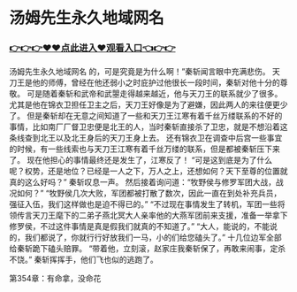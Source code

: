 # 汤姆先生永久地域网名

### <a href="https://github.com/xinfue/dunp/issues/2">👉👉👉♥♥点此进入♥观看入口👈👉👉</a>

汤姆先生永久地域网名
 的，可是究竟是为什么啊！”秦斩闻言眼中充满悲伤。
    天刀王是他的师傅，曾经在他还弱小之时庇护过他很长一段时间，秦斩对他十分的尊敬。
    可是随着秦斩和武帝和武曌走得越来越近，他与天刀王的联系就少了很多。
    尤其是他在锦衣卫担任卫主之后，天刀王好像是为了避嫌，因此两人的来往便更少了。
    但是秦斩却在无意之间知道了一些和天刀王江寒有着千丝万缕联系的不好的事情，比如南厂厂督卫忠便是北王的人，当时秦斩直接杀了卫忠，就是不想沿着这条线查到北王以及北王身后的天刀王身上去。
    还有锦衣卫在调查中后宫一些事宜的时候，有一些线索也与天刀王江寒有着千丝万缕的联系，但是都被秦斩压下来了。
    现在他担心的事情最终还是发生了，江寒反了！
    “可是这到底是为了什么呢？权势，还是地位？已经是一人之下，万人之上，还想如何？天下至尊的位置就真的这么好吗？”
    秦斩叹息一声。
    然后接着询问道：“牧野侯与修罗军团大战，战况如何？”
    “牧野侯几次大败，军团都被打散了数次，因此一直在到处补充兵员，强征入伍，我们这样做也是迫不得已的。”
    “不过现在事情发生了转机，军团一些将领传言天刀王麾下的二弟子燕北冥大人亲率他的大燕军团前来支援，准备一举拿下修罗侯，不过这件事情是真是假我们就真的不知道了。”
    “大人，能说的，不能说的，我们都说了，你就行行好放我们一马，小的们给您磕头了。”
    十几位边军全部给秦斩跪下磕头赔罪。
    “带着他，立刻滚，赵家庄我秦斩保了，再敢来闹事，定杀不饶。”
    秦斩挥挥手，他们飞也似的逃跑了。

第354章：有命拿，没命花
